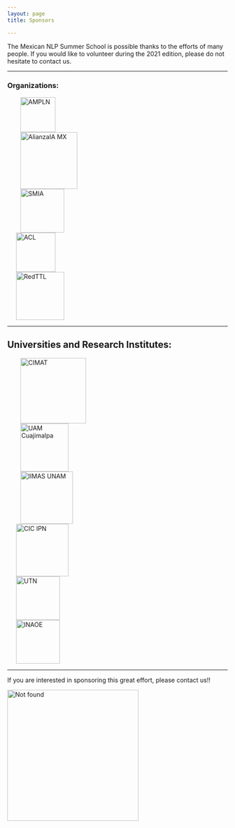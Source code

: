 ```yaml
---
layout: page
title: Sponsors

---
```


The Mexican NLP Summer School is possible thanks to the efforts of many people. If you would like to volunteer during the 2021 edition, please do not hesitate to contact us.

---
### Organizations:


<div class="row">
<div class="column">
  <img height="80" src="{{ 'assets/images/ampln.png'| relative_url }}" alt="AMPLN" hspace="30">
</div>
 <div class="column">
   <img height="130" src="{{ 'assets/images/alianzaIA.png'| relative_url }}" alt="AlianzaIA MX" hspace="30">
 </div>
 <div class="column">
   <img height="100" src="{{ 'assets/images/SMIA.png'| relative_url }}" alt="SMIA" hspace="30">
 </div>
 <div class="column">
   <img height="90" src="{{ 'assets/images/ACL.png'| relative_url }}" alt="ACL" hspace="20">
 </div>
 <div class="column">
   <img height="110" src="{{ 'assets/images/red.jpg'| relative_url }}" alt="RedTTL" hspace="20">
 </div>
</div>

---
## Universities and Research Institutes:

<div class="row">
 <div class="column">
   <img height="150" src="{{ 'assets/images/cimat.png'| relative_url }}" alt="CIMAT" hspace="30">
 </div>
 <div class="column">
   <img height="110" src="{{ 'assets/images/UAMC.png'| relative_url }}" alt="UAM Cuajimalpa" hspace="30">
 </div>
 <div class="column">
   <img height="120" src="{{ 'assets/images/IIMAS.png'| relative_url }}" alt="IIMAS UNAM" hspace="30">
 </div>
 <div class="column">
   <img height="120" src="{{ 'assets/images/CIC_IPN.jpg'| relative_url }}" alt="CIC IPN" hspace="20">
 </div>
 <div class="column">
   <img height="100" src="{{ 'assets/images/UTN.png'| relative_url }}" alt="UTN" hspace="20">
 </div>
 <div class="column">
   <img height="100" src="{{ 'assets/images/inaoe.png'| relative_url }}" alt="INAOE" hspace="20">
 </div>
</div>

---
If you are interested in sponsoring this great effort, please contact us!!

<div class="text-center">
  <img height="300" src="{{ 'assets/images/we_need_you.jpg' | relative_url }}" alt="Not found" />
</div>
